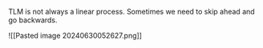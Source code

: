 
TLM is not always a linear process. Sometimes we need to skip ahead and go backwards.

![[Pasted image 20240630052627.png]]

